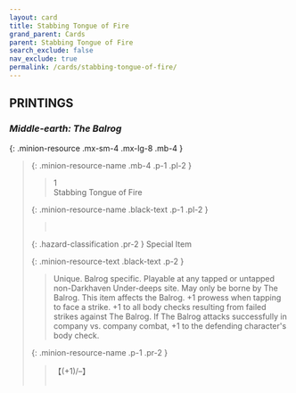 ```yaml
---
layout: card
title: Stabbing Tongue of Fire
grand_parent: Cards
parent: Stabbing Tongue of Fire
search_exclude: false
nav_exclude: true
permalink: /cards/stabbing-tongue-of-fire/
---
```


## PRINTINGS


### _Middle-earth: The Balrog_

{: .minion-resource .mx-sm-4 .mx-lg-8 .mb-4 }
> {: .minion-resource-name .mb-4 .p-1 .pl-2 }
> > <div class="hazard-mp">1</div>
> > <div class="card-name">Stabbing Tongue of Fire</div>
>
> {: .minion-resource-name .black-text .p-1 .pl-2 }
> > &nbsp;
>
> {: .hazard-classification .pr-2 }
> Special Item
>
> {: .minion-resource-text .black-text .p-2 }
> > Unique. Balrog specific. Playable at any tapped or untapped non-Darkhaven Under-deeps site. May only be borne by The Balrog. This item affects the Balrog. +1 prowess when tapping to face a strike. +1 to all body checks resulting from failed strikes against The Balrog. If The Balrog attacks successfully in company vs. company combat, +1 to the defending character's body check. 
> 
> {: .minion-resource-name .p-1 .pr-2 }
> > <div class="card-shield">【(+1)/&ndash;】</div>
> > <div class="card-corruption-white">&nbsp;</div>
